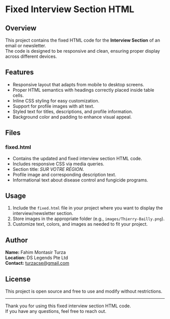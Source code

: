 # Fixed Interview Section HTML

## Overview
This project contains the fixed HTML code for the **Interview Section** of an email or newsletter.  
The code is designed to be responsive and clean, ensuring proper display across different devices.

## Features
- Responsive layout that adapts from mobile to desktop screens.
- Proper HTML semantics with headings correctly placed inside table cells.
- Inline CSS styling for easy customization.
- Support for profile images with alt text.
- Styled text for titles, descriptions, and profile information.
- Background color and padding to enhance visual appeal.

## Files

### fixed.html
- Contains the updated and fixed interview section HTML code.
- Includes responsive CSS via media queries.
- Section title: *SUR VOTRE RÉGION*.
- Profile image and corresponding description text.
- Informational text about disease control and fungicide programs.

## Usage
1. Include the `fixed.html` file in your project where you want to display the interview/newsletter section.
2. Store images in the appropriate folder (e.g., `images/Thierry-Bailly.png`).
3. Customize text, colors, and images as needed to fit your project.

## Author
**Name:** Fahim Montasir Turza  
**Location:** DS Legends Pte Ltd  
**Contact:** turzacse@gmail.com

## License
This project is open source and free to use and modify without restrictions.

---

Thank you for using this fixed interview section HTML code.  
If you have any questions, feel free to reach out.
